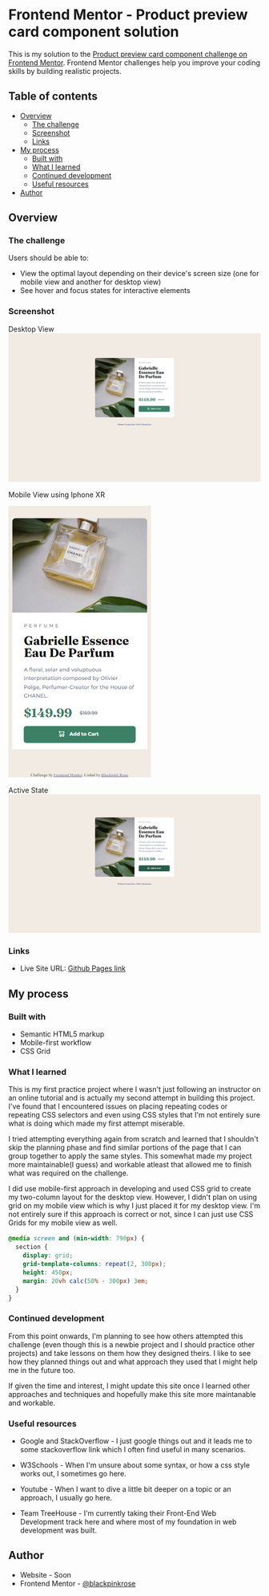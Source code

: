 # Frontend Mentor - Product preview card component solution

This is my solution to the [Product preview card component challenge on Frontend Mentor](https://www.frontendmentor.io/challenges/product-preview-card-component-GO7UmttRfa). Frontend Mentor challenges help you improve your coding skills by building realistic projects.

## Table of contents

- [Overview](#overview)
  - [The challenge](#the-challenge)
  - [Screenshot](#screenshot)
  - [Links](#links)
- [My process](#my-process)
  - [Built with](#built-with)
  - [What I learned](#what-i-learned)
  - [Continued development](#continued-development)
  - [Useful resources](#useful-resources)
- [Author](#author)

## Overview

### The challenge

Users should be able to:

- View the optimal layout depending on their device's screen size (one for mobile view and another for desktop view)
- See hover and focus states for interactive elements

### Screenshot

Desktop View
![Desktop view for the Product preview card component coding challenge](./design/desktop-view.png?raw=true)

Mobile View using Iphone XR

![Mobile view for the Product preview card component coding challenge](./design/mobile-view.png?raw=true)

Active State
![Active states for the Product preview card component coding challenge](./design/active-state.png?raw=true)

### Links

- Live Site URL: [Github Pages link](https://blackpinkrose.github.io/product-preview-page/)

## My process

### Built with

- Semantic HTML5 markup
- Mobile-first workflow
- CSS Grid

### What I learned

This is my first practice project where I wasn't just following an instructor on an online tutorial and is actually my second attempt in building this project. I've found that I encountered issues on placing repeating codes or repeating CSS selectors and even using CSS styles that I'm not entirely sure what is doing which made my first attempt miserable.

I tried attempting everything again from scratch and learned that I shouldn't skip the planning phase and find similar portions of the page that I can group together to apply the same styles. This somewhat made my project more maintainable(I guess) and workable atleast that allowed me to finish what was required on the challenge.

I did use mobile-first approach in developing and used CSS grid to create my two-column layout for the desktop view. However, I didn't plan on using grid on my mobile view which is why I just placed it for my desktop view. I'm not entirely sure if this approach is correct or not, since I can just use CSS Grids for my mobile view as well.

```css
@media screen and (min-width: 790px) {
  section {
    display: grid;
    grid-template-columns: repeat(2, 300px);
    height: 450px;
    margin: 20vh calc(50% - 300px) 3em;
  }
}
```

### Continued development

From this point onwards, I'm planning to see how others attempted this challenge (even though this is a newbie project and I should practice other projects) and take lessons on them how they designed theirs. I like to see how they planned things out and what approach they used that I might help me in the future too.

If given the time and interest, I might update this site once I learned other approaches and techniques and hopefully make this site more maintanable and workable.

### Useful resources

- Google and StackOverflow - I just google things out and it leads me to some stackoverflow link which I often find useful in many scenarios.

- W3Schools - When I'm unsure about some syntax, or how a css style works out, I sometimes go here.

- Youtube - When I want to dive a little bit deeper on a topic or an approach, I usually go here.

- Team TreeHouse - I'm currently taking their Front-End Web Development track here and where most of my foundation in web development was built.

## Author

- Website - Soon
- Frontend Mentor - [@blackpinkrose](https://www.frontendmentor.io/profile/blackpinkrose)

